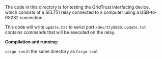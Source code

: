 The code in this directory is for testing the GridTrust interfacing device, which consists of a SEL751 relay connected to a computer using a USB-to-RS232 connection.


This code will write `update.txt` to serial port `/dev/ttyUSB0`. `update.txt` contains commands that will be executed on the relay.

**Compilation and running:**

`cargo run` in the same directory as `Cargo.toml`
